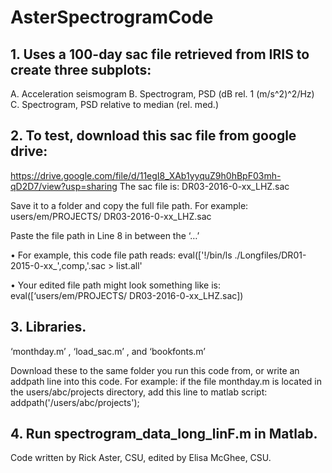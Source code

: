 # AsterSpectrogramCode

## 1. Uses a 100-day sac file retrieved from IRIS to create three subplots: 
  A. Acceleration seismogram
  B. Spectrogram, PSD (dB rel. 1 (m/s^2)^2/Hz)
  C. Spectrogram, PSD relative to median (rel. med.)

## 2. To test, download this sac file from google drive: 
  
  https://drive.google.com/file/d/11egI8_XAb1yyquZ9h0hBpF03mh-qD2D7/view?usp=sharing
  The sac file is: DR03-2016-0-xx_LHZ.sac
  
  Save it to a folder and copy the full file path. 
  For example: users/em/PROJECTS/ DR03-2016-0-xx_LHZ.sac
  
  Paste the file path in Line 8 in between the ‘…’
  
  •	For example, this code file path reads:
  eval(['!/bin/ls ./Longfiles/DR01-2015-0-xx_',comp,'.sac > list.all'
  
  •	Your edited file path might look something like is: 
  eval([‘users/em/PROJECTS/ DR03-2016-0-xx_LHZ.sac])

## 3. Libraries. 

  ‘monthday.m’ , ‘load_sac.m’ , and ‘bookfonts.m’ 

Download these to the same folder you run this code from, or write an addpath line into this code. For example: if the file monthday.m is located in the users/abc/projects directory, add this line to matlab script: addpath('/users/abc/projects');

## 4. Run spectrogram_data_long_linF.m in Matlab.

  Code written by Rick Aster, CSU, edited by Elisa McGhee, CSU.

